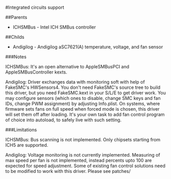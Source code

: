 #Integrated circuits support

##Parents
- ICHSMBus - Intel ICH SMBus controller

##Childs
- Andigilog - Andigilog aSC7621(A) temperature, voltage, and fan sensor

###Notes

ICHSMBus: It's an open alternative to AppleSMBusPCI and AppleSMBusController kexts.

Andigilog: Driver exchanges data with monitoring soft with help of FakeSMC's HWSensors4. You don't need FakeSMC's source tree to build this driver, but you need FakeSMC.kext in your S/L/E to get driver work.
You may configure sensors (which ones to disable, change SMC keys and fan IDs, change PWM assignment) by adjusting Info.plist.
On systems, where firmware sets fans on full speed when forced mode is chosen, this driver will set them off after loading. It's your own task to add fan control program of choice into autoload, to safely live with such setting.

###Limitations

ICHSMBus: Bus scanning is not implemented. Only chipsets starting from ICH5 are supported.

Andigilog: Voltage monitoring is not currently implemented. 
Measuring of max speed per fan is not implemented, instead percents upto 100 are expected for speed adjustment.
Some of existing fan control solutions need to be modified to work with this driver. Please see patches/
